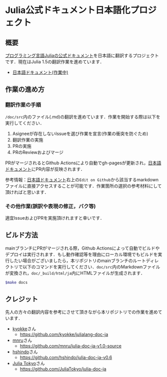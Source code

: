 # Julia公式ドキュメント日本語化プロジェクト

## 概要

[プログラミング言語Juliaの公式ドキュメント](https://docs.julialang.org/en/v1/)を日本語に翻訳するプロジェクトです．現在はJulia 1.5の翻訳作業を進めています．

- [日本語ドキュメント(作業中)](https://fms-lab.github.io/julia-doc-ja/v1.5/)

## 作業の進め方

### 翻訳作業の手順

`/doc/src`内のファイル(.md)の翻訳を進めています．作業を開始する際は以下を実行してください．

1. Asigneeが存在しないIssueを選び作業を宣言(作業の衝突を防ぐため)
2. 翻訳作業の実施
3. PRの実施
4. PRのReviewおよびマージ

PRがマージされるとGithub Actionsにより自動でgh-pagesが更新され，[日本語ドキュメント](https://fms-lab.github.io/julia-doc-ja/v1.5/)にPR内容が反映されます．

参考情報：[日本語ドキュメント](https://fms-lab.github.io/julia-doc-ja/v1.5/)右上の`Edit on Github`から該当するmarkdownファイルに直接アクセスすることが可能です．作業箇所の選択の参考材料にして頂ければと思います．

### その他作業(誤訳や表現の修正，バク等)

適宜IssueおよびPRを実施頂けれますと幸いです．

## ビルド方法

mainブランチにPRがマージされる際，Github Actionsによって自動でビルドやデプロイは実行されます．もし動作確認等を理由にローカル環境でもビルドを実行したい場合がございましたら，本リポジトリのmainブランチのルートディレクトリで以下のコマンドを実行してください．`doc/src`内のMarkdownファイルが変換され，`doc/_build/html/ja`内にHTMLファイルが生成されます．

```bash
$make docs
```

## クレジット

先人の方々の翻訳内容を参考にさせて頂きながら本リポジトリでの作業を進めています．

- [kyokke](https://github.com/kyokke)さん
  - https://github.com/kyokke/julialang-doc-ja
- [mnru](https://github.com/mnru)さん
  - https://github.com/mnru/julia-doc-ja-v1.0-source
- [hshindo](https://github.com/hshindo)さん
  - https://github.com/hshindo/julia-doc-ja-v0.6
- [Julia Tokyo](http://julia.tokyo/)さん
  - https://github.com/JuliaTokyo/julia-doc-ja
